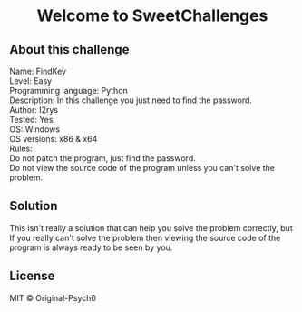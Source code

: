 <h1  align="center">Welcome to SweetChallenges</h1>

## About this challenge
<p>
Name: FindKey<br>
Level: Easy<br>
Programming language: Python<br>
Description: In this challenge you just need to find the password.<br>
Author: I2rys<br>
Tested: Yes.<br>
OS: Windows<br>
OS versions: x86 & x64<br>
Rules:<br>
Do not patch the program, just find the password.<br>
Do not view the source code of the program unless you can't solve the problem.
</p>

## Solution
This isn't really a solution that can help you solve the problem correctly, but If you really can't solve the problem then viewing the source code of the program is always ready to be seen by you.

## License
MIT © Original-Psych0